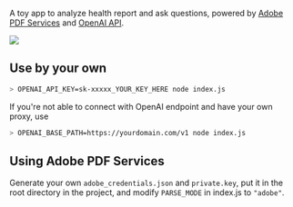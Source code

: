 A toy app to analyze health report and ask questions, powered by [Adobe PDF Services](https://developer.adobe.com/document-services/docs/apis/#tag/Extract-PDF/operation/pdfoperations.extractpdf) and [OpenAI API](https://platform.openai.com/docs/api-reference).

![](https://mdn.alipayobjects.com/huamei_fo0oo6/afts/img/A*M1SERYfju1gAAAAAAAAAAAAADtR_AQ/original)

## Use by your own

```bash
> OPENAI_API_KEY=sk-xxxxx_YOUR_KEY_HERE node index.js
```

If you're not able to connect with OpenAI endpoint and have your own proxy, use

```bash
> OPENAI_BASE_PATH=https://yourdomain.com/v1 node index.js
```

## Using Adobe PDF Services

Generate your own `adobe_credentials.json` and `private.key`, put it in the root directory in the project, and modify `PARSE_MODE` in index.js to `"adobe"`.